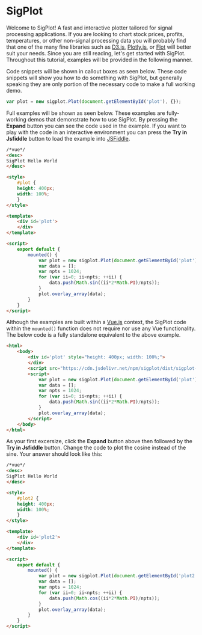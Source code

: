 # SigPlot

Welcome to SigPlot!  A fast and interactive plotter tailored for signal processing applications.  If you are
looking to chart stock prices, profits, temperatures, or other non-signal processing data you will probably
find that one of the many fine libraries such as [D3.js](http://d3js.org/), [Plotly.js](https://plot.ly/javascript/), 
or [Flot](http://www.flotcharts.org/) will better suit your needs.  Since you are still reading, let's get started with SigPlot.
Throughout this tutorial, examples will be provided in the following manner.

Code snippets will be shown in callout boxes as seen below.  These code snippets will show you how to do something with SigPlot, but
generally speaking they are only portion of the necessary code to make a full working demo.

```javascript
var plot = new sigplot.Plot(document.getElementById('plot'), {});
```

Full examples will be shown as seen below.  These examples are fully-working demos that demonstrate how to use SigPlot.  By
pressing the **Expand** button you can see the code used in the example.  If you want to play with the code in an interactive
environment you can press the **Try in Jsfiddle** button to load the example into [JSFiddle](https://jsfiddle.net).

```html
/*vue*/
<desc>
SigPlot Hello World
</desc>

<style>
    #plot {
    height: 400px;
    width: 100%;
    }
</style>

<template>
    <div id='plot'>
    </div>
</template>

<script>
    export default {
        mounted() {
            var plot = new sigplot.Plot(document.getElementById('plot'), {});
            var data = [];
            var npts = 1024;
            for (var ii=0; ii<npts; ++ii) {
                data.push(Math.sin((ii*2*Math.PI)/npts));
            }
            plot.overlay_array(data);
        }
    }
</script>
```

Although the examples are built within a [Vue.js](https://vuejs.org) context, the SigPlot code within the `mounted()` function 
does not require nor use any Vue functionality.  The below code is a fully standalone equivalent to the above example.

```html
<html>
    <body>
        <div id='plot' style="height: 400px; width: 100%;">
        </div>
        <script src="https://cdn.jsdelivr.net/npm/sigplot/dist/sigplot-debug.js"></script>
        <script>
            var plot = new sigplot.Plot(document.getElementById('plot'), {});
            var data = [];
            var npts = 1024;
            for (var ii=0; ii<npts; ++ii) {
                data.push(Math.sin((ii*2*Math.PI)/npts));
            }
            plot.overlay_array(data);
        </script>
    </body>
</html>
```

As your first excersize, click the **Expand** button above then followed by the **Try in Jsfiddle** button.  Change the code
to plot the cosine instead of the sine.  Your answer should look like this:

```html
/*vue*/
<desc>
SigPlot Hello World
</desc>

<style>
    #plot2 {
    height: 400px;
    width: 100%;
    }
</style>

<template>
    <div id='plot2'>
    </div>
</template>

<script>
    export default {
        mounted() {
            var plot = new sigplot.Plot(document.getElementById('plot2'), {});
            var data = [];
            var npts = 1024;
            for (var ii=0; ii<npts; ++ii) {
                data.push(Math.cos((ii*2*Math.PI)/npts));
            }
            plot.overlay_array(data);
        }
    }
</script>
```